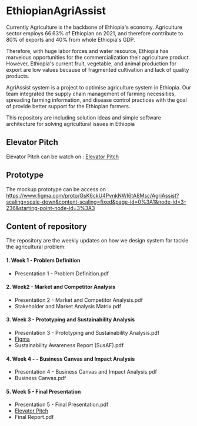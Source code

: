 # EthiopianAgriAssist

Currently Agriculture is the backbone of Ethiopia's economy. 
Agriculture sector employs 66.63% of Ethiopian on 2021, 
and therefore contribute to 80% of exports and 40% from whole Ethiopia's GDP. 

Therefore, with huge labor forces and water resource, 
Ethiopia has marvelous opportunities for the commercialization their agriculture product. 
However, Ethiopia's current fruit, vegetable, and animal production for export are low values 
because of fragmented cultivation and lack of quality products. 

AgriAssist system is a project to optimise agriculture system in Ethiopia. 
Our team integrated the supply chain management of farming necessities, 
spreading farming information, and disease control practices 
with the goal of provide better support for the Ethiopian farmers.

This repository are including solution ideas and simple software architecture for solving agricultural issues in Ethiopia



## Elevator Pitch

Elevator Pitch can be watch on : [Elevator Pitch](https://youtu.be/pyfHbCiN6Zc)



## Prototype

The mockup prototype can be access on : https://www.figma.com/proto/GsK6ckU4PvnkNWI6tA8Msc/AgriAssist?scaling=scale-down&content-scaling=fixed&page-id=0%3A1&node-id=3-236&starting-point-node-id=3%3A3



## Content of repository

The repository are the weekly updates on how we design system for tackle the agricultural problem:
#### 1. Week 1 - Problem Definition 
  - Presentation 1 - Problem Definition.pdf

#### 2. Week2 - Market and Competitor Analysis
  - Presentation 2 - Market and Competitor Analysis.pdf
  - Stakeholder and Market Analysis Matrix.pdf

#### 3. Week 3 - Prototyping and Sustainability Analysis
  - Presentation 3 - Prototyping and Sustainability Analysis.pdf
  - [Figma](https://www.figma.com/proto/GsK6ckU4PvnkNWI6tA8Msc/AgriAssist?scaling=scale-down&content-scaling=fixed&page-id=0%3A1&node-id=3-236&starting-point-node-id=3%3A3)
  - Sustainability Awareness Report (SusAF).pdf

#### 4. Week 4 - - Business Canvas and Impact Analysis
  - Presentation 4 - Business Canvas and Impact Analysis.pdf
  - Business Canvas.pdf

#### 5. Week 5 - Final Presentation
  - Presentation 5 - Final Presentation.pdf
  - [Elevator Pitch](https://youtu.be/pyfHbCiN6Zc)
  - Final Report.pdf
